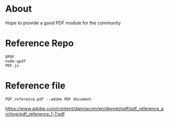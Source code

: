 # About
  Hope to provide a good PDF module for the community
# Reference Repo
    QPDF
    node-qpdf
    PDF.js
# Reference file
    PDF_reference.pdf --adobe PDF document
  https://www.adobe.com/content/dam/acom/en/devnet/pdf/pdf_reference_archive/pdf_reference_1-7.pdf
